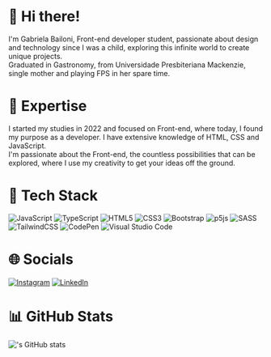 # 🤟 Hi there!
I'm Gabriela Bailoni, Front-end developer student, passionate about design and technology since I was a child, exploring this infinite world to create unique projects. </br>
Graduated in Gastronomy, from Universidade Presbiteriana Mackenzie, single mother and playing FPS in her spare time.

# 🦾 Expertise
I started my studies in 2022 and focused on Front-end, where today, I found my purpose as a developer. I have extensive knowledge of HTML, CSS and JavaScript. </br>
I'm passionate about the Front-end, the countless possibilities that can be explored, where I use my creativity to get your ideas off the ground.

# 🥷 Tech Stack
![JavaScript](https://img.shields.io/badge/javascript-%23323330.svg?style=for-the-badge&logo=javascript&logoColor=%23F7DF1E) ![TypeScript](https://img.shields.io/badge/typescript-%23007ACC.svg?style=for-the-badge&logo=typescript&logoColor=white) ![HTML5](https://img.shields.io/badge/html5-%23E34F26.svg?style=for-the-badge&logo=html5&logoColor=white) ![CSS3](https://img.shields.io/badge/css3-%231572B6.svg?style=for-the-badge&logo=css3&logoColor=white) ![Bootstrap](https://img.shields.io/badge/bootstrap-%238511FA.svg?style=for-the-badge&logo=bootstrap&logoColor=white) ![p5js](https://img.shields.io/badge/p5.js-ED225D?style=for-the-badge&logo=p5.js&logoColor=FFFFFF) ![SASS](https://img.shields.io/badge/SASS-hotpink.svg?style=for-the-badge&logo=SASS&logoColor=white) ![TailwindCSS](https://img.shields.io/badge/tailwindcss-%2338B2AC.svg?style=for-the-badge&logo=tailwind-css&logoColor=white) ![CodePen](https://img.shields.io/badge/CodePen-white?style=for-the-badge&logo=codepen&logoColor=black) ![Visual Studio Code](https://img.shields.io/badge/Visual%20Studio%20Code-0078d7.svg?style=for-the-badge&logo=visual-studio-code&logoColor=white)

# 🌐 Socials
[![Instagram](https://img.shields.io/badge/Instagram-%23E4405F.svg?logo=Instagram&logoColor=white)](https://instagram.com/_wariaw.png) [![LinkedIn](https://img.shields.io/badge/LinkedIn-%230077B5.svg?logo=linkedin&logoColor=white)](https://www.linkedin.com/in/maria-gabriela-bailoni-186b62254/) 

# 📊 GitHub Stats
!['s GitHub stats](https://github-readme-stats.vercel.app/api?username=gabailoni&show_icons=true&theme=radical&hide_border=false&include_all_commits=false&count_private=false)
